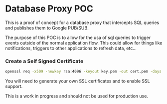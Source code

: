 # Database Proxy POC
This is a proof of concept for a database proxy that intercepts SQL queries and publishes them to Google PUB/SUB. 

The purpose of this POC is to allow for the usa of sql queries to trigger events outside of the normal application flow. This could allow for things like notifications, triggers to other applications to refresh data, etc...

### Create a Self Signed Certificate
```bash
openssl req -x509 -newkey rsa:4096 -keyout key.pem -out cert.pem -days 365 -nodes
```
You will need to generate your own SSL certificates and to enable SSL support.

This is a work in progress and should not be used for production use.

